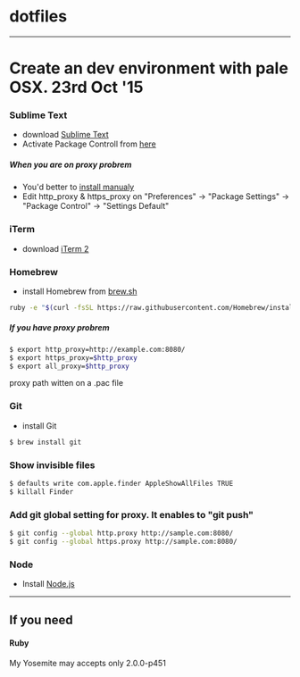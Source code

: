 # dotfiles


---


# Create an dev environment with pale OSX. 23rd Oct '15


### Sublime Text

- download [Sublime Text](http://www.sublimetext.com/)
- Activate Package Controll from [here]()


##### When you are on proxy probrem

- You'd better to [install manualy](https://packagecontrol.io/installation#st2)
- Edit http_proxy & https_proxy on "Preferences" -> "Package Settings" -> "Package Control" -> "Settings Default"


### iTerm

- download [iTerm 2](https://www.iterm2.com/)


### Homebrew

- install Homebrew from [brew.sh](http://brew.sh/)

```zsh
ruby -e "$(curl -fsSL https://raw.githubusercontent.com/Homebrew/install/master/install)"
```


##### If you have proxy probrem

```zsh
$ export http_proxy=http://example.com:8080/
$ export https_proxy=$http_proxy
$ export all_proxy=$http_proxy
```

proxy path witten on a .pac file


### Git

- install Git

```zsh
$ brew install git
```

### Show invisible files

```zsh
$ defaults write com.apple.finder AppleShowAllFiles TRUE
$ killall Finder
```

### Add git global setting for proxy. It enables to "git push"

```zsh
$ git config --global http.proxy http://sample.com:8080/
$ git config --global https.proxy http://sample.com:8080/
```


### Node

- Install [Node.js](https://nodejs.org/en/)


<!--
### $

git config --global url.https://github.com/.insteadOf git://github.com/
-->

---

## If you need

#### Ruby

My Yosemite may accepts only 2.0.0-p451
